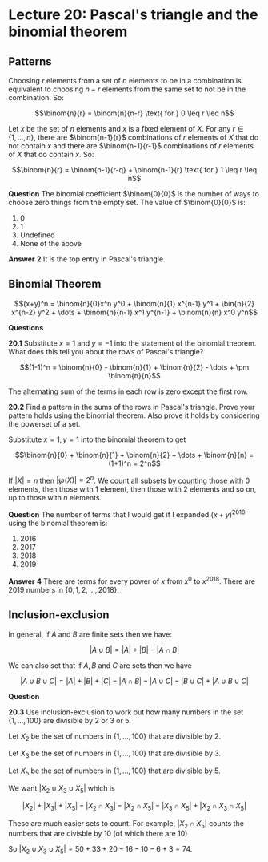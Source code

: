 # Lecture 20: Pascal's triangle and the binomial theorem

## Patterns

Choosing $r$ elements from a set of $n$ elements to be in a combination is
equivalent to choosing $n-r$ elements from the same set to not be in the
combination. So:

$$\binom{n}{r} = \binom{n}{n-r} \text{ for } 0 \leq r \leq n$$

Let $x$ be the set of $n$ elements and $x$ is a fixed element of $X$. For any $r
\in \{1, \dots, n\}$, there are $\binom{n-1}{r}$ combinations of $r$ elements of
$X$ that do not contain $x$ and there are $\binom{n-1}{r-1}$ combinations of $r$
elements of $X$ that do contain $x$. So:

$$\binom{n}{r} = \binom{n-1}{r-q} + \binom{n-1}{r} \text{ for } 1 \leq r \leq
n$$

**Question** The binomial coefficient $\binom{0}{0}$ is the number of ways to
choose zero things from the empty set. The value of $\binom{0}{0}$ is:

1. 0
2. 1
3. Undefined
4. None of the above

**Answer** **2** It is the top entry in Pascal's triangle.

## Binomial Theorem

$$(x+y)^n = \binom{n}{0}x^n y^0 + \binom{n}{1} x^{n-1} y^1 + \bin{n}{2} x^{n-2}
y^2 + \dots + \binom{n}{n-1} x^1 y^{n-1} + \binom{n}{n} x^0 y^n$$

**Questions**

**20.1** Substitute $x=1$ and $y=-1$ into the statement of the binomial theorem.
What does this tell you about the rows of Pascal's triangle?

$$(1-1)^n = \binom{n}{0} - \binom{n}{1} + \binom{n}{2} - \dots + \pm
\binom{n}{n}$$

The alternating sum of the terms in each row is zero except the first row.

**20.2** Find a pattern in the sums of the rows in Pascal's triangle. Prove your
pattern holds using the binomial theorem. Also prove it holds by considering the
powerset of a set.

Substitute $x=1, y=1$ into the binomial theorem to get

$$\binom{n}{0} + \binom{n}{1} + \binom{n}{2} + \dots + \binom{n}{n} = (1+1)^n
= 2^n$$

If $|X| = n$ then $|\wp(X)| = 2^n$. We count all subsets by counting those with
0 elements, then those with 1 element, then those with 2 elements and so on, up
to those with $n$ elements.

**Question** The number of terms that I would get if I expanded $(x+y)^{2018}$
using the binomial theorem is:

1. 2016
2. 2017
3. 2018
4. 2019

**Answer** **4** There are terms for every power of $x$ from $x^0$ to
$x^{2018}$. There are 2019 numbers in $\{0,1,2,\dots,2018\}$.

## Inclusion-exclusion

In general, if $A$ and $B$ are finite sets then we have:

$$|A \cup B| = |A| + |B| - |A \cap B|$$

We can also set that if $A, B$ and $C$ are sets then we have

$$|A \cup B \cup C| = |A| + |B| + |C| - |A \cap B| - |A \cup C| - |B \cup C| +
|A \cup B \cup C|$$

**Question**

**20.3** Use inclusion-exclusion to work out how many numbers in the set $\{1,
\dots, 100\}$ are divisible by 2 or 3 or 5.

Let $X_2$ be the set of numbers in $\{1, \dots, 100\}$ that are divisible by 2.

Let $X_3$ be the set of numbers in $\{1, \dots, 100\}$ that are divisible by 3.

Let $X_5$ be the set of numbers in $\{1, \dots, 100\}$ that are divisible by 5.

We want $|X_2 \cup X_3 \cup X_5|$ which is

$$|X_2|+|X_3|+|X_5|-|X_2 \cap X_3| - |X_2 \cap X_5| - |X_3 \cap X_5| + |X_2 \cap
X_3 \cap X_5|$$

These are much easier sets to count. For example, $|X_2 \cap X_5|$ counts the
numbers that are divisble by 10 (of which there are 10)

So $|X_2 \cup X_3 \cup X_5| = 50 + 33 + 20 - 16 - 10 - 6 + 3 = 74$.
